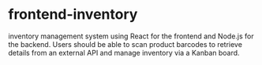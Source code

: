 # frontend-inventory
inventory management system using React for the frontend and Node.js for the backend. Users should be able to scan product barcodes to retrieve details from an external API and manage inventory via a Kanban board. 
